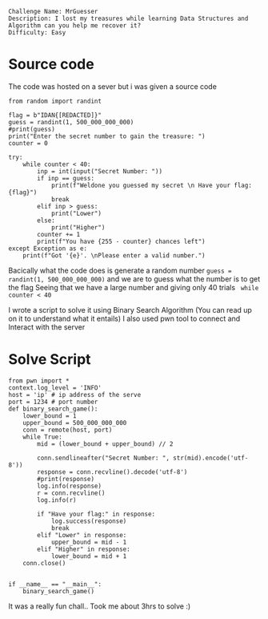 ```
Challenge Name: MrGuesser
Description: I lost my treasures while learning Data Structures and Algorithm can you help me recover it?
Difficulty: Easy
```
# Source code
The code was hosted on a sever but i was given a source code
```
from random import randint

flag = b"IDAN{[REDACTED]}"
guess = randint(1, 500_000_000_000)
#print(guess)
print("Enter the secret number to gain the treasure: ")
counter = 0

try:       
    while counter < 40:
        inp = int(input("Secret Number: "))
        if inp == guess:
            print(f"Weldone you guessed my secret \n Have your flag: {flag}")
            break
        elif inp > guess:
            print("Lower")
        else: 
            print("Higher")       
        counter += 1
        print(f"You have {255 - counter} chances left")
except Exception as e:
    print(f"Got '{e}'. \nPlease enter a valid number.")
```
Bacically what the code does is generate a random number ```guess = randint(1, 500_000_000_000)``` and we are to guess what the number is to get the flag
Seeing that we have a large number and giving only 40 trials ``` while counter < 40```

I wrote a script to solve it using Binary Search Algorithm (You can read up on it to understand what it entails)
I also used pwn tool to connect and Interact with the server

# Solve Script
```
from pwn import *
context.log_level = 'INFO'
host = 'ip' # ip address of the serve
port = 1234 # port number
def binary_search_game():
    lower_bound = 1
    upper_bound = 500_000_000_000
    conn = remote(host, port)
    while True: 
        mid = (lower_bound + upper_bound) // 2
        
        conn.sendlineafter("Secret Number: ", str(mid).encode('utf-8'))
        response = conn.recvline().decode('utf-8')
        #print(response)
        log.info(response)
        r = conn.recvline()
        log.info(r)

        if "Have your flag:" in response:
            log.success(response)
            break
        elif "Lower" in response:
            upper_bound = mid - 1
        elif "Higher" in response:
            lower_bound = mid + 1
    conn.close()


if __name__ == "__main__":
    binary_search_game()
```

It was a really fun chall.. Took me about 3hrs to solve :)
